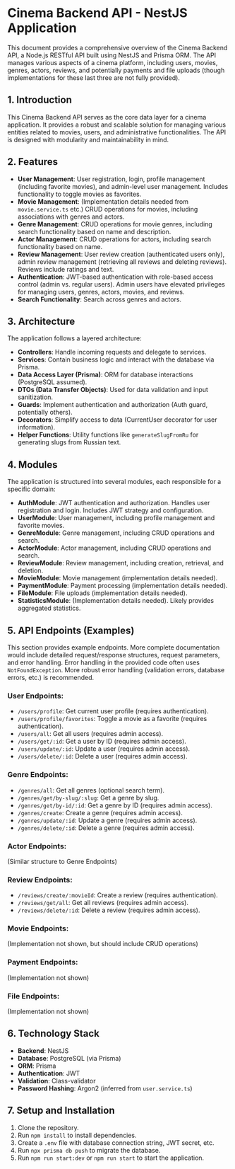 # Cinema Backend API - NestJS Application

This document provides a comprehensive overview of the Cinema Backend API, a Node.js RESTful API built using NestJS and Prisma ORM. The API manages various aspects of a cinema platform, including users, movies, genres, actors, reviews, and potentially payments and file uploads (though implementations for these last three are not fully provided).

## 1. Introduction

This Cinema Backend API serves as the core data layer for a cinema application. It provides a robust and scalable solution for managing various entities related to movies, users, and administrative functionalities. The API is designed with modularity and maintainability in mind.

## 2. Features

- **User Management**: User registration, login, profile management (including favorite movies), and admin-level user management. Includes functionality to toggle movies as favorites.
- **Movie Management**: (Implementation details needed from `movie.service.ts` etc.) CRUD operations for movies, including associations with genres and actors.
- **Genre Management**: CRUD operations for movie genres, including search functionality based on name and description.
- **Actor Management**: CRUD operations for actors, including search functionality based on name.
- **Review Management**: User review creation (authenticated users only), admin review management (retrieving all reviews and deleting reviews). Reviews include ratings and text.
- **Authentication**: JWT-based authentication with role-based access control (admin vs. regular users). Admin users have elevated privileges for managing users, genres, actors, movies, and reviews.
- **Search Functionality**: Search across genres and actors.

## 3. Architecture

The application follows a layered architecture:

- **Controllers**: Handle incoming requests and delegate to services.
- **Services**: Contain business logic and interact with the database via Prisma.
- **Data Access Layer (Prisma)**: ORM for database interactions (PostgreSQL assumed).
- **DTOs (Data Transfer Objects)**: Used for data validation and input sanitization.
- **Guards**: Implement authentication and authorization (Auth guard, potentially others).
- **Decorators**: Simplify access to data (CurrentUser decorator for user information).
- **Helper Functions**: Utility functions like `generateSlugFromRu` for generating slugs from Russian text.

## 4. Modules

The application is structured into several modules, each responsible for a specific domain:

- **AuthModule**: JWT authentication and authorization. Handles user registration and login. Includes JWT strategy and configuration.
- **UserModule**: User management, including profile management and favorite movies.
- **GenreModule**: Genre management, including CRUD operations and search.
- **ActorModule**: Actor management, including CRUD operations and search.
- **ReviewModule**: Review management, including creation, retrieval, and deletion.
- **MovieModule**: Movie management (implementation details needed).
- **PaymentModule**: Payment processing (implementation details needed).
- **FileModule**: File uploads (implementation details needed).
- **StatisticsModule**: (Implementation details needed). Likely provides aggregated statistics.

## 5. API Endpoints (Examples)

This section provides example endpoints. More complete documentation would include detailed request/response structures, request parameters, and error handling. Error handling in the provided code often uses `NotFoundException`. More robust error handling (validation errors, database errors, etc.) is recommended.

### User Endpoints:

- `/users/profile`: Get current user profile (requires authentication).
- `/users/profile/favorites`: Toggle a movie as a favorite (requires authentication).
- `/users/all`: Get all users (requires admin access).
- `/users/get/:id`: Get a user by ID (requires admin access).
- `/users/update/:id`: Update a user (requires admin access).
- `/users/delete/:id`: Delete a user (requires admin access).

### Genre Endpoints:

- `/genres/all`: Get all genres (optional search term).
- `/genres/get/by-slug/:slug`: Get a genre by slug.
- `/genres/get/by-id/:id`: Get a genre by ID (requires admin access).
- `/genres/create`: Create a genre (requires admin access).
- `/genres/update/:id`: Update a genre (requires admin access).
- `/genres/delete/:id`: Delete a genre (requires admin access).

### Actor Endpoints:

(Similar structure to Genre Endpoints)

### Review Endpoints:

- `/reviews/create/:movieId`: Create a review (requires authentication).
- `/reviews/get/all`: Get all reviews (requires admin access).
- `/reviews/delete/:id`: Delete a review (requires admin access).

### Movie Endpoints:

(Implementation not shown, but should include CRUD operations)

### Payment Endpoints:

(Implementation not shown)

### File Endpoints:

(Implementation not shown)

## 6. Technology Stack

- **Backend**: NestJS
- **Database**: PostgreSQL (via Prisma)
- **ORM**: Prisma
- **Authentication**: JWT
- **Validation**: Class-validator
- **Password Hashing**: Argon2 (inferred from `user.service.ts`)

## 7. Setup and Installation

1. Clone the repository.
2. Run `npm install` to install dependencies.
3. Create a `.env` file with database connection string, JWT secret, etc.
4. Run `npx prisma db push` to migrate the database.
5. Run `npm run start:dev` or `npm run start` to start the application.
